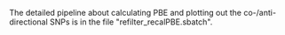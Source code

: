 The detailed pipeline about calculating PBE and plotting out the co-/anti- directional SNPs is in the file "refilter_recalPBE.sbatch".
